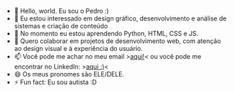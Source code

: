 - 👋 Hello, world. Eu sou o Pedro :)
- 👀 Eu estou interessado em design gráfico, desenvolvimento e análise de sistemas e criação de conteúdo
- 🌱 No momento eu estou aprendendo Python, HTML, CSS e JS.
- 💞️ Quero colaborar em projetos de desenvolvimento web, com atenção ao design visual e à experiência do usuário.
- 📫 Você pode me achar no meu email >[aqui!](mailto:xomdaro@gmail.com)< ou você pode me encontrar no LinkedIn: >[aqui :)](https://www.linkedin.com/in/pedrofernandesx)<
- 😄 Os meus pronomes são ELE/DELE.
- ⚡ Fun fact: Eu sou autista :D

<!---
xomdaro/xomdaro is a ✨ special ✨ repository because its `README.md` (this file) appears on your GitHub profile.
You can click the Preview link to take a look at your changes.
--->
